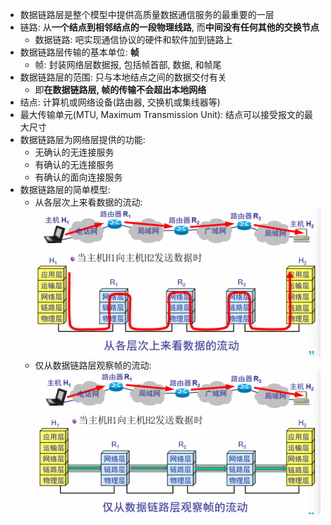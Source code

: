 - 数据链路层是整个模型中提供高质量数据通信服务的最重要的一层
- 链路: 从**一个结点到相邻结点的一段物理线路**, 而**中间没有任何其他的交换节点**
	- 数据链路: 吧实现通信协议的硬件和软件加到链路上
- 数据链路层传输的基本单位: **帧**
	- 帧: 封装网络层数据报, 包括帧首部, 数据, 和帧尾
- 数据链路层的范围: 只与本地结点之间的数据交付有关
	- 即**在数据链路层, 帧的传输不会超出本地网络**
- 结点: 计算机或网络设备(路由器, 交换机或集线器等)
- 最大传输单元(MTU, Maximum Transmission Unit): 结点可以接受报文的最大尺寸
- 数据链路层为网络层提供的功能: 
	- 无确认的无连接服务
	- 有确认的无连接服务
	- 有确认的面向连接服务
- 数据链路层的简单模型:
	- 从各层次上来看数据的流动: ![image.png](https://raw.githubusercontent.com/alwaysmissin/picgo/main/20231017094418.png)
	- 仅从数据链路层观察帧的流动: ![image.png](https://raw.githubusercontent.com/alwaysmissin/picgo/main/20231017094514.png)

